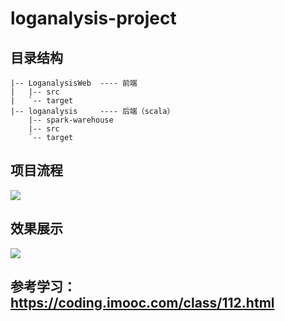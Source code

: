 # loganalysis-project
## 目录结构
```
|-- LoganalysisWeb  ---- 前端
|   |-- src
|   `-- target
|-- loganalysis     ---- 后端（scala）
    |-- spark-warehouse
    |-- src
    `-- target
```
## 项目流程
![](https://myblog-hexo-1256211006.cos.ap-chengdu.myqcloud.com/youdaoyun/图片2.png)

## 效果展示
![](https://myblog-hexo-1256211006.cos.ap-chengdu.myqcloud.com/youdaoyun/0XYQ0XLpyO.gif)

## 参考学习：https://coding.imooc.com/class/112.html
